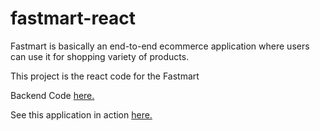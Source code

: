 <h1> fastmart-react </h1>

<p> Fastmart is basically an end-to-end ecommerce application where users can use it for shopping variety of products. </p>
<p> This project is the react code for the Fastmart </p>
<p> Backend Code  <a href="https://github.com/jaysampath/FastmartBackend" target="_blank" > here. </a> </p>
<p> See this application in action <a href="https://fastmart-react.herokuapp.com/" target="_blank" > here. </a> </p>
